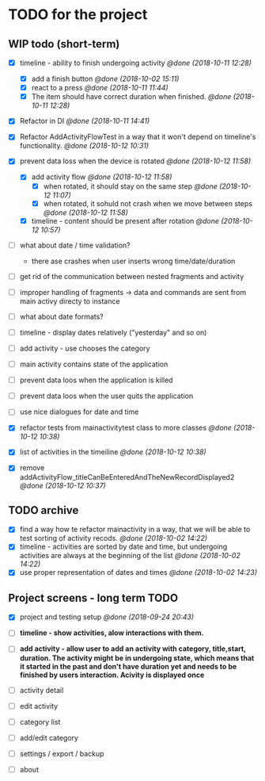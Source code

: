 # TODO for the project


## WIP todo (short-term)


- [X] timeline - ability to finish undergoing activity _@done (2018-10-11 12:28)_
    - [X] add a finish button _@done (2018-10-02 15:11)_
    - [X] react to a press _@done (2018-10-11 11:44)_
    - [X] The item should have correct duration when finished. _@done (2018-10-11 12:28)_
- [X] Refactor in DI  _@done (2018-10-11 14:41)_
- [X] Refactor AddActivityFlowTest in a way that it won't depend on timeline's functionality. _@done (2018-10-12 10:31)_

- [X] prevent data loss when the device is rotated _@done (2018-10-12 11:58)_
    - [X] add activity flow  _@done (2018-10-12 11:58)_
        - [X] when rotated, it should stay on the same step _@done (2018-10-12 11:07)_
        - [X] when rotated, it sohuld not crash when we move between steps _@done (2018-10-12 11:58)_
    - [X] timeline - content should be present after rotation _@done (2018-10-12 10:57)_

- [ ] what about date / time validation?
    - there ase crashes when user inserts wrong time/date/duration

- [ ] get rid of the communication between nested fragments and activity
- [ ] improper handling of fragments -> data and commands are sent from main activy directy to instance
- [ ] what about date formats?
- [ ] timeline - display dates relatively ("yesterday" and so on)
- [ ] add activity - use chooses the category
- [ ] main activity contains state of the application
- [ ] prevent data loos when the application is killed
- [ ] prevent data loos when the user quits the application
- [ ] use nice dialogues for date and time
- [X] refactor tests from mainactivitytest class to more classes _@done (2018-10-12 10:38)_
- [X] list of activities in the timeiline _@done (2018-10-12 10:38)_
- [X] remove addActivityFlow_titleCanBeEnteredAndTheNewRecordDisplayed2 _@done (2018-10-12 10:37)_

## TODO archive


- [X] find a way how te refactor mainactivity in a way, that we will be able to test sorting of activity recods. _@done (2018-10-02 14:22)_
- [X] timeline - activities are sorted by date and time, but undergoing activities are always at the beginning of the list _@done (2018-10-02 14:22)_
- [X] use proper representation of dates and times _@done (2018-10-02 14:23)_

## Project screens - long term TODO

- [X] project and testing setup _@done (2018-09-24 20:43)_

- [ ] **timeline - show activities, alow interactions with them.**
- [ ] **add activity - allow user to add an activity with category, title,start, duration. The activity might be in undergoing state, which means that it started in the past and don't have duration yet and needs to be finished by users interaction. Acivity is displayed once**

- [ ] activity detail
- [ ] edit activity
- [ ] category list
- [ ] add/edit category
- [ ] settings / export / backup
- [ ] about


